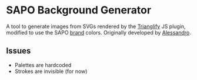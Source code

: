 # SAPO Background Generator

A tool to generate images from SVGs rendered by the [Trianglify](https://github.com/qrohlf/trianglify) JS plugin, modified to use the SAPO [brand](http://marca.sapo.pt) colors. Originally developed by [Alessandro](https://alssndro/trianglify-background-generator).

## Issues

* Palettes are hardcoded
* Strokes are invisible (for now)
